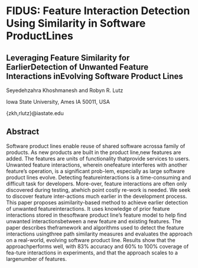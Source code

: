 # FIDUS:  Feature  Interaction  Detection  Using  Similarity  in  Software  ProductLines

## Leveraging Feature Similarity for EarlierDetection of Unwanted Feature Interactions inEvolving Software Product Lines

Seyedehzahra Khoshmanesh and Robyn R. Lutz

Iowa State University, Ames IA 50011, USA

{zkh,rlutz}@iastate.edu


## Abstract

Software product lines enable reuse of shared software acrossa  family  of  products.  As  new  products  are  built  in  the  product  line,new  features  are  added.  The  features  are  units  of  functionality  thatprovide  services  to  users.  Unwanted  feature  interactions,  wherein  onefeature interferes with another feature’s operation, is a significant prob-lem, especially as large software product lines evolve. Detecting featureinteractions is a time-consuming and difficult task for developers. More-over,  feature  interactions  are  often  only  discovered  during  testing,  atwhich point costly re-work is needed. We seek to discover feature inter-actions much earlier in the development process. This paper proposes asimilarity-based method to achieve earlier detection of unwanted featureinteractions. It uses knowledge of prior feature interactions stored in thesoftware product line’s feature model to help find unwanted interactionsbetween  a  new  feature  and  existing  features.  The  paper  describes  theframework and algorithms used to detect the feature interactions usingthree  path  similarity  measures  and  evaluates  the  approach  on  a  real-world, evolving software product line. Results show that the approachperforms  well,  with  83%  accuracy  and  60%  to  100%  coverage  of  fea-ture interactions in experiments, and that the approach scales to a largenumber of features.
